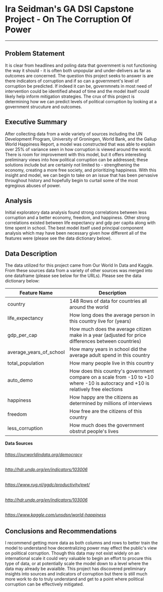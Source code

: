 # Ira Seidman's GA DSI Capstone Project - On The Corruption Of Power
---
## Problem Statement
It is clear from headlines and poling data that government is not functioning the way it should - it is often both unpopular and under-delivers as far as outcomes are concerned. The question this project seeks to answer is are there indicators of corruption and if so can a government's level of corruption be predicted. If indeed it can be, governmnets in most need of intervention could be identified ahead of time and the model itself could likely help inform mitigation strategies. The crux of this project is determining how we can predict levels of political corruption by looking at a government strucuture and outcomes.

## Executive Summary
After collecting data from a wide variety of sources including the UN Development Program, University of Groningen, World Bank, and the Gallup World Happiness Report, a model was constructed that was able to explain over 25% of variance seen in how corruption is viewed around the world. There is room for improvement with this model, but it offers interesting preliminary views into how political corruption can be addressed; these solutions include but are certainly not limited to - strengthening the economy, creating a more free society, and prioritizing happiness. With this insight and model, we can begin to take on an issue that has been pervasive throughout history and hopefully begin to curtail some of the most egregious abuses of power.

## Analysis
Initial exploratory data analysis found strong correlations between less corruption and a better economy, freedom, and happiness. Other strong correlations existed between life expectancy and gdp per capita along with time spent in school. The best model itself used principal component analysis which may have been necessary given how different all of the features were (please see the data dictionary below).
           
## Data Description
The data utilized for this project came from Our World In Data and Kaggle. From these sources data from a variety of other sources was merged into one dataframe (please see below for the URLs). Please see the data dictionary below:

| Feature Name | Description |
|    -----     |   -------   |
| country | 148 Rows of data for countries all around the world |
| life_expectancy | How long does the average person in this country live for (years) |                       |
| gdp_per_cap | How much does the average citizen make in a year (adjusted for price differences between countries) |
| average_years_of_school | How many years in school did the average adult spend in this country |
| total_population| How many people live in this country |                 
| auto_demo | How does this country's government compare on a scale from -10 to +10 where -10 is autocracy and +10 is relatively free elections |   
| happiness | How happy are the citizens as determined by millions of interviews |
| freedom | How free are the citizens of this country |
| less_corruption | How much does the government obstrut people's lives |    

**Data Sources**
###### https://ourworldindata.org/democracy
###### http://hdr.undp.org/en/indicators/103006
###### https://www.rug.nl/ggdc/productivity/pwt/
###### http://hdr.undp.org/en/indicators/103006
###### https://www.kaggle.com/unsdsn/world-happiness

## Conclusions and Recommendations
I recommend getting more data as both columns and rows to better train the model to understand how decentralizing power may effect the public's view on political corruption. Though this data may not exist widely on an international scale it could very valuable to begin an effort to procure this type of data, or at potentially scale the model down to a level where the data may already be avaialble. This project has discovered preliminary insights into sources and indicators of corruption but there is still much more work to do to truly understand and get to a point where political corruption can be effectively mitigated.